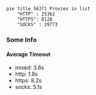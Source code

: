
```mermaid
pie title 56371 Proxies in list
    "HTTP" : 25362
    "HTTPS": 8128
    "SOCKS" : 29773
```

### Some Info
#### Average Timeout

- mixed: 3.6s
- http: 1.8s
- https: 8.2s
- socks: 5.1s